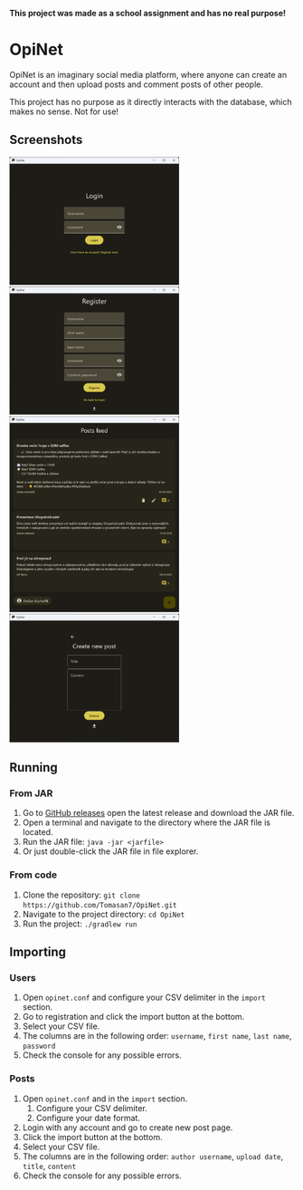 **This project was made as a school assignment and has no real purpose!**

# OpiNet

OpiNet is an imaginary social media platform, where anyone can create an account and then upload posts and comment posts
of other people.

This project has no purpose as it directly interacts with the database, which makes no sense. Not for use!

## Screenshots

<a href="readme-res/screenshots/login.png">
  <img alt="login" src="readme-res/screenshots/login.png" width="300px" />
</a>
<a href="readme-res/screenshots/register.png">
  <img alt="register" src="readme-res/screenshots/register.png" width="300px" />
</a>
<a href="readme-res/screenshots/feed.png">
  <img alt="feed" src="readme-res/screenshots/feed.png" width="300px" />
</a>
<a href="readme-res/screenshots/newpost.png">
  <img alt="new post" src="readme-res/screenshots/newpost.png" width="300px" />
</a>

## Running

### From JAR

1. Go to [GitHub releases](https://github.com/Tomasan7/OpiNet/releases) open the latest release and download the JAR file.
2. Open a terminal and navigate to the directory where the JAR file is located.
3. Run the JAR file: `java -jar <jarfile>`
4. Or just double-click the JAR file in file explorer.

### From code

1. Clone the repository: `git clone https://github.com/Tomasan7/OpiNet.git`
2. Navigate to the project directory: `cd OpiNet`
3. Run the project: `./gradlew run`

## Importing

### Users

1. Open `opinet.conf` and configure your CSV delimiter in the `import` section.
2. Go to registration and click the import button at the bottom.
3. Select your CSV file.
4. The columns are in the following order: `username`, `first name`, `last name`, `password`
5. Check the console for any possible errors.

### Posts

1. Open `opinet.conf` and in the `import` section.
   1. Configure your CSV delimiter.
   2. Configure your date format.
2. Login with any account and go to create new post page.
3. Click the import button at the bottom.
4. Select your CSV file.
5. The columns are in the following order: `author username`, `upload date`, `title`, `content`
6. Check the console for any possible errors.
